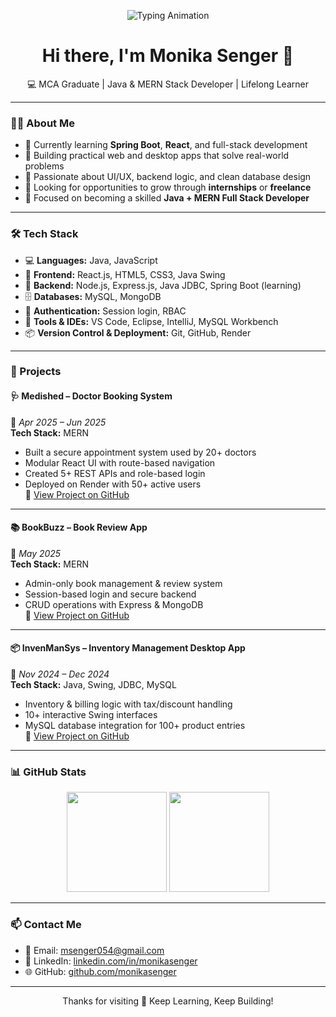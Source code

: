 <!-- Typing Animation -->
<p align="center">
  <img src="https://readme-typing-svg.herokuapp.com?font=Fira+Code&weight=600&pause=1000&center=true&vCenter=true&width=600&lines=MCA+Graduate+%7C+Java+%26+MERN+Stack+Developer;Passionate+about+Web+%26+Desktop+Applications;Currently+Learning+Spring+Boot+%26+Advanced+React;Full+Stack+Developer+in+Progress+🚀;Open+to+Internships+%26+Collaboration+🤝" alt="Typing Animation" />
</p>

<!-- Greeting -->
<h1 align="center">Hi there, I'm Monika Senger 👋</h1>

<p align="center">
  💻 MCA Graduate | Java & MERN Stack Developer | Lifelong Learner
</p>

---

### 👩‍💻 About Me

- 🌱 Currently learning **Spring Boot**, **React**, and full-stack development  
- 🔭 Building practical web and desktop apps that solve real-world problems  
- 🧠 Passionate about UI/UX, backend logic, and clean database design  
- 🤝 Looking for opportunities to grow through **internships** or **freelance**  
- 🎯 Focused on becoming a skilled **Java + MERN Full Stack Developer**  

---

### 🛠️ Tech Stack

- 💻 **Languages:** Java, JavaScript  
- 🧩 **Frontend:** React.js, HTML5, CSS3, Java Swing  
- 🔧 **Backend:** Node.js, Express.js, Java JDBC, Spring Boot (learning)  
- 🗄️ **Databases:** MySQL, MongoDB  
- 🔐 **Authentication:** Session login, RBAC  
- 🧰 **Tools & IDEs:** VS Code, Eclipse, IntelliJ, MySQL Workbench  
- 📦 **Version Control & Deployment:** Git, GitHub, Render  

---

### 💼 Projects

#### 🩺 Medished – Doctor Booking System  
📅 *Apr 2025 – Jun 2025*  
**Tech Stack:** MERN  
- Built a secure appointment system used by 20+ doctors  
- Modular React UI with route-based navigation  
- Created 5+ REST APIs and role-based login  
- Deployed on Render with 50+ active users  
🔗 [View Project on GitHub](https://github.com/monikasenger/Doctor-Appointment-Booking-System)

---

#### 📚 BookBuzz – Book Review App  
📅 *May 2025*  
**Tech Stack:** MERN  
- Admin-only book management & review system  
- Session-based login and secure backend  
- CRUD operations with Express & MongoDB  
🔗 [View Project on GitHub](https://github.com/monikasenger/BookReview)

---

#### 📦 InvenManSys – Inventory Management Desktop App  
📅 *Nov 2024 – Dec 2024*  
**Tech Stack:** Java, Swing, JDBC, MySQL  
- Inventory & billing logic with tax/discount handling  
- 10+ interactive Swing interfaces  
- MySQL database integration for 100+ product entries  
🔗 [View Project on GitHub](https://github.com/monikasenger/Inventory-Management-System)

---

### 📊 GitHub Stats

<p align="center">
  <img src="https://github-readme-stats.vercel.app/api?username=monikasenger&show_icons=true&theme=gruvbox" height="160" />
  <img src="https://github-readme-stats.vercel.app/api/top-langs/?username=monikasenger&layout=compact&theme=gruvbox" height="160" />
</p>

---

### 📫 Contact Me

- 📧 Email: [msenger054@gmail.com](mailto:msenger054@gmail.com)  
- 🔗 LinkedIn: [linkedin.com/in/monikasenger](https://www.linkedin.com/in/monikasenger)  
- 🌐 GitHub: [github.com/monikasenger](https://github.com/monikasenger)

---

<p align="center">Thanks for visiting 💖 Keep Learning, Keep Building!</p>

